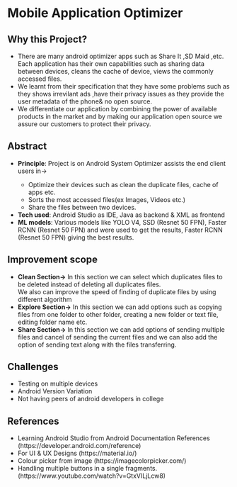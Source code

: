 # Mobile Application Optimizer

## Why this Project?
<ul>
<li>There are many android optimizer apps such as Share It ,SD Maid ,etc. Each application has their own capabilities such as sharing data between devices, cleans the cache of device, views the commonly accessed files.</li>
<li>We learnt from their specification that they have some problems such as they shows irrevilant ads ,have their privacy issues as they provide the user metadata of the phone& no open source.</li>
<li>We differentiate our application by combining the power of available products in the market and by making our application open source we assure our customers to protect their privacy.</li>
</ul>

## Abstract
<ul>
<li><b>Principle</b>: Project is on Android System Optimizer assists the end client users in-></li>
<ul>
<li>Optimize their devices such as clean the duplicate files, cache of apps etc. </li>
<li>Sorts the most accessed files(ex Images, Videos etc.)</li>
<li>Share the files between two devices.</li>
</ul>

<li><b>Tech used</b>: Android Studio as IDE, Java as backend & XML as frontend</li>
<li><b>ML models</b>: Various models like YOLO V4, SSD (Resnet 50 FPN), Faster RCNN (Resnet 50 FPN) and  were used to get the results, Faster RCNN (Resnet 50 FPN) giving the best results.</li>
</ul>





## Improvement scope
<ul>
  <li><b>Clean Section-></b> In this section we can select which duplicates files to be deleted instead of deleting all duplicates files.<br>We also can improve the speed of finding of duplicate files by using different algorithm
</li>
  <li><b>Explore Section-></b> In this section we can add options such as copying files from one folder to other folder, creating a new folder or text file, editing folder name etc. </li>
  <li><b>Share Section-></b> In this section we can add options of sending multiple files and cancel of sending the current files and we can also add the option of sending text along with the files transferring. </li>
</ul>

## Challenges
<ul>
<li> Testing on multiple devices</li>
<li> Android Version Variation</li>
<li> Not having peers of android developers in college</li>
</ul>

## References
<ul>
<li> Learning Android Studio from Android Documentation References (https://developer.android.com/reference)</li>
<li> For UI & UX Designs (https://material.io/)</li>
<li> Colour picker from image (https://imagecolorpicker.com/)</li>
<li> Handling multiple buttons in a single fragments. (https://www.youtube.com/watch?v=GtxVILjLcw8)</li>
<!--<li> https://github.com/tensorflow/models/blob/master/research/object_detection/g3doc/tf2_detection_zoo.md </li> -->
</ul>
